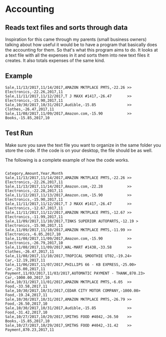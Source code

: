 # Accounting
## Reads text files and sorts through data
Inspiration for this came through my parents (small business owners) talking about how useful it would be to have a program that basically does the accounting for them. So that's what this program aims to do. It looks at a text file with all the expenses in it and sorts them into new text files it creates. It also totals expenses of the same kind.

## Example
```
Sale,11/13/2017,11/14/2017,AMAZON MKTPLACE PMTS,-22.26 >> Electronics,-22.26,2017,11
Sale,11/11/2017,11/12/2017,T J MAXX #1417,-26.47       >> Electronics,-15.90,2017,11
Sale,10/30/2017,10/31/2017,Audible,-15.85              >> Clothes,-26.47,2017,11
Sale,11/08/2017,11/09/2017,Amazon.com,-15.90           >> Books,-15.85,2017,10
```

## Test Run
Make sure you save the text file you want to organize in the same folder you store the code. If the code is on your desktop, the file should be as well.

The following is a complete example of how the code works.
```
                                                                Category,Amount,Year,Month
Sale,11/13/2017,11/14/2017,AMAZON MKTPLACE PMTS,-22.26 >>       Electronics,-22.26,2017,11
Sale,11/13/2017,11/14/2017,Amazon.com,-22.28           >>       Electronics,-22.28,2017,11
Sale,11/12/2017,11/13/2017,Amazon.com,-15.90           >>       Electronics,-15.90,2017,11
Sale,11/11/2017,11/12/2017,T J MAXX #1417,-26.47       >>       Electronics,-12.67,2017,11
Sale,11/11/2017,11/12/2017,AMAZON MKTPLACE PMTS,-12.67 >>       Electronics,-11.99,2017,11
Sale,11/09/2017,11/10/2017,TINKS SUPERIOR AUTOPARTS,-12.19 >    Electronics,-15.90,2017,11
Sale,11/09/2017,11/10/2017,AMAZON MKTPLACE PMTS,-11.99 >>       Electronics,-6.05,2017,10
Sale,11/08/2017,11/09/2017,Amazon.com,-15.90           >>       Electronics,-26.79,2017,10
Sale,11/08/2017,11/09/2017,WAL-MART #1438,-33.58       >>       Clothes,-26.47,2017,11
Sale,11/08/2017,11/10/2017,TROPICAL SMOOTHIE UT02,-19.24>       Car,-12.19,2017,11
Sale,11/06/2017,11/07/2017,PHILLIPS 66 - KB EXPRESS,-25.00>     Car,-25.00,2017,11
Payment,11/03/2017,11/03/2017,AUTOMATIC PAYMENT - THANK,870.23> Car,-1000.00,2017,10
Sale,10/31/2017,11/01/2017,AMAZON MKTPLACE PMTS,-6.05  >>       Food,-33.58,2017,11
Sale,10/30/2017,10/31/2017,CEDAR CITY MOTOR COMPANY,-1000.00>   Food,-19.24,2017,11
Sale,10/30/2017,10/31/2017,AMAZON MKTPLACE PMTS,-26.79 >>       Food,-26.50,2017,10
Sale,10/30/2017,10/31/2017,Audible,-15.85              >>       Food,-31.42,2017,10
Sale,10/27/2017,10/29/2017,SMITHS FOOD #4042,-26.50    >>       Books,-15.85,2017,10
Sale,10/27/2017,10/29/2017,SMITHS FOOD #4042,-31.42    >>       Payment,870.23,2017,11
```
